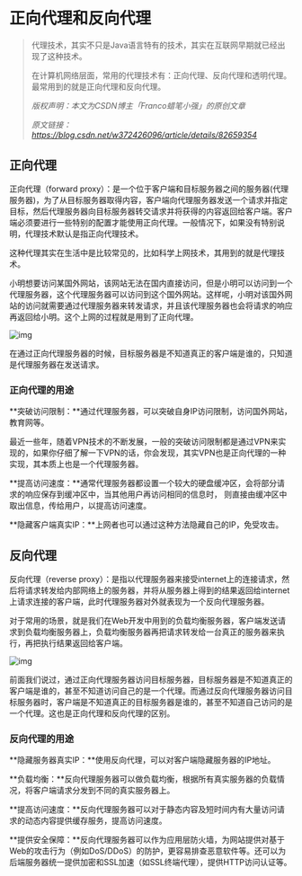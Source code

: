 # 正向代理和反向代理

> 代理技术，其实不只是Java语言特有的技术，其实在互联网早期就已经出现了这种技术。
>
> 在计算机网络层面，常用的代理技术有：正向代理、反向代理和透明代理。最常用到的就是正向代理和反向代理。
>
> *版权声明：本文为CSDN博主「Franco蜡笔小强」的原创文章*
>
> *原文链接：https://blog.csdn.net/w372426096/article/details/82659354*

## 正向代理

正向代理（forward proxy）：是一个位于客户端和目标服务器之间的服务器(代理服务器)，为了从目标服务器取得内容，客户端向代理服务器发送一个请求并指定目标，然后代理服务器向目标服务器转交请求并将获得的内容返回给客户端。客户端必须要进行一些特别的配置才能使用正向代理。一般情况下，如果没有特别说明，代理技术默认是指正向代理技术。

这种代理其实在生活中是比较常见的，比如科学上网技术，其用到的就是代理技术。

小明想要访问某国外网站，该网站无法在国内直接访问，但是小明可以访问到一个代理服务器，这个代理服务器可以访问到这个国外网站。这样呢，小明对该国外网站的访问就需要通过代理服务器来转发请求，并且该代理服务器也会将请求的响应再返回给小明。这个上网的过程就是用到了正向代理。

![img](https://tva1.sinaimg.cn/large/008i3skNly1gpwdkumj6nj30u00eedjo.jpg)

在通过正向代理服务器的时候，目标服务器是不知道真正的客户端是谁的，只知道是代理服务器在发送请求。

### 正向代理的用途

**突破访问限制：**通过代理服务器，可以突破自身IP访问限制，访问国外网站，教育网等。

最近一些年，随着VPN技术的不断发展，一般的突破访问限制都是通过VPN来实现的，如果你仔细了解一下VPN的话，你会发现，其实VPN也是正向代理的一种实现，其本质上也是一个代理服务器。

**提高访问速度：**通常代理服务器都设置一个较大的硬盘缓冲区，会将部分请求的响应保存到缓冲区中，当其他用户再访问相同的信息时， 则直接由缓冲区中取出信息，传给用户，以提高访问速度。

**隐藏客户端真实IP：**上网者也可以通过这种方法隐藏自己的IP，免受攻击。

## 反向代理

反向代理（reverse proxy）：是指以代理服务器来接受internet上的连接请求，然后将请求转发给内部网络上的服务器，并将从服务器上得到的结果返回给internet上请求连接的客户端，此时代理服务器对外就表现为一个反向代理服务器。

对于常用的场景，就是我们在Web开发中用到的负载均衡服务器，客户端发送请求到负载均衡服务器上，负载均衡服务器再把请求转发给一台真正的服务器来执行，再把执行结果返回给客户端。

![img](https://tva1.sinaimg.cn/large/008i3skNly1gpwdkyx3a0j30u00dpgpr.jpg)

前面我们说过，通过正向代理服务器访问目标服务器，目标服务器是不知道真正的客户端是谁的，甚至不知道访问自己的是一个代理。而通过反向代理服务器访问目标服务器时，客户端是不知道真正的目标服务器是谁的，甚至不知道自己访问的是一个代理。这也是正向代理和反向代理的区别。

### 反向代理的用途

**隐藏服务器真实IP：**使用反向代理，可以对客户端隐藏服务器的IP地址。

**负载均衡：**反向代理服务器可以做负载均衡，根据所有真实服务器的负载情况，将客户端请求分发到不同的真实服务器上。

**提高访问速度：**反向代理服务器可以对于静态内容及短时间内有大量访问请求的动态内容提供缓存服务，提高访问速度。

**提供安全保障：**反向代理服务器可以作为应用层防火墙，为网站提供对基于Web的攻击行为（例如DoS/DDoS）的防护，更容易排查恶意软件等。还可以为后端服务器统一提供加密和SSL加速（如SSL终端代理），提供HTTP访问认证等。



